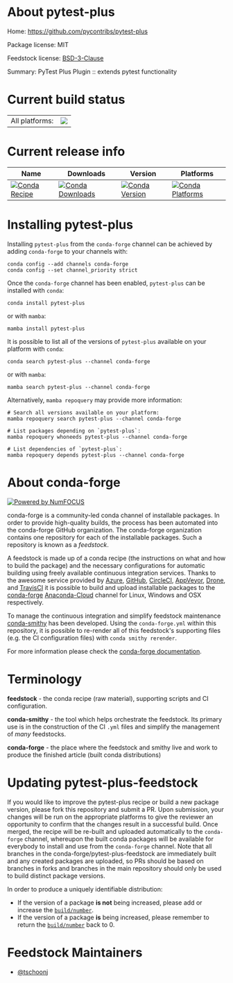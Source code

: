 About pytest-plus
=================

Home: https://github.com/pycontribs/pytest-plus

Package license: MIT

Feedstock license: [BSD-3-Clause](https://github.com/conda-forge/pytest-plus-feedstock/blob/main/LICENSE.txt)

Summary: PyTest Plus Plugin :: extends pytest functionality

Current build status
====================


<table><tr><td>All platforms:</td>
    <td>
      <a href="https://dev.azure.com/conda-forge/feedstock-builds/_build/latest?definitionId=11667&branchName=main">
        <img src="https://dev.azure.com/conda-forge/feedstock-builds/_apis/build/status/pytest-plus-feedstock?branchName=main">
      </a>
    </td>
  </tr>
</table>

Current release info
====================

| Name | Downloads | Version | Platforms |
| --- | --- | --- | --- |
| [![Conda Recipe](https://img.shields.io/badge/recipe-pytest--plus-green.svg)](https://anaconda.org/conda-forge/pytest-plus) | [![Conda Downloads](https://img.shields.io/conda/dn/conda-forge/pytest-plus.svg)](https://anaconda.org/conda-forge/pytest-plus) | [![Conda Version](https://img.shields.io/conda/vn/conda-forge/pytest-plus.svg)](https://anaconda.org/conda-forge/pytest-plus) | [![Conda Platforms](https://img.shields.io/conda/pn/conda-forge/pytest-plus.svg)](https://anaconda.org/conda-forge/pytest-plus) |

Installing pytest-plus
======================

Installing `pytest-plus` from the `conda-forge` channel can be achieved by adding `conda-forge` to your channels with:

```
conda config --add channels conda-forge
conda config --set channel_priority strict
```

Once the `conda-forge` channel has been enabled, `pytest-plus` can be installed with `conda`:

```
conda install pytest-plus
```

or with `mamba`:

```
mamba install pytest-plus
```

It is possible to list all of the versions of `pytest-plus` available on your platform with `conda`:

```
conda search pytest-plus --channel conda-forge
```

or with `mamba`:

```
mamba search pytest-plus --channel conda-forge
```

Alternatively, `mamba repoquery` may provide more information:

```
# Search all versions available on your platform:
mamba repoquery search pytest-plus --channel conda-forge

# List packages depending on `pytest-plus`:
mamba repoquery whoneeds pytest-plus --channel conda-forge

# List dependencies of `pytest-plus`:
mamba repoquery depends pytest-plus --channel conda-forge
```


About conda-forge
=================

[![Powered by
NumFOCUS](https://img.shields.io/badge/powered%20by-NumFOCUS-orange.svg?style=flat&colorA=E1523D&colorB=007D8A)](https://numfocus.org)

conda-forge is a community-led conda channel of installable packages.
In order to provide high-quality builds, the process has been automated into the
conda-forge GitHub organization. The conda-forge organization contains one repository
for each of the installable packages. Such a repository is known as a *feedstock*.

A feedstock is made up of a conda recipe (the instructions on what and how to build
the package) and the necessary configurations for automatic building using freely
available continuous integration services. Thanks to the awesome service provided by
[Azure](https://azure.microsoft.com/en-us/services/devops/), [GitHub](https://github.com/),
[CircleCI](https://circleci.com/), [AppVeyor](https://www.appveyor.com/),
[Drone](https://cloud.drone.io/welcome), and [TravisCI](https://travis-ci.com/)
it is possible to build and upload installable packages to the
[conda-forge](https://anaconda.org/conda-forge) [Anaconda-Cloud](https://anaconda.org/)
channel for Linux, Windows and OSX respectively.

To manage the continuous integration and simplify feedstock maintenance
[conda-smithy](https://github.com/conda-forge/conda-smithy) has been developed.
Using the ``conda-forge.yml`` within this repository, it is possible to re-render all of
this feedstock's supporting files (e.g. the CI configuration files) with ``conda smithy rerender``.

For more information please check the [conda-forge documentation](https://conda-forge.org/docs/).

Terminology
===========

**feedstock** - the conda recipe (raw material), supporting scripts and CI configuration.

**conda-smithy** - the tool which helps orchestrate the feedstock.
                   Its primary use is in the construction of the CI ``.yml`` files
                   and simplify the management of *many* feedstocks.

**conda-forge** - the place where the feedstock and smithy live and work to
                  produce the finished article (built conda distributions)


Updating pytest-plus-feedstock
==============================

If you would like to improve the pytest-plus recipe or build a new
package version, please fork this repository and submit a PR. Upon submission,
your changes will be run on the appropriate platforms to give the reviewer an
opportunity to confirm that the changes result in a successful build. Once
merged, the recipe will be re-built and uploaded automatically to the
`conda-forge` channel, whereupon the built conda packages will be available for
everybody to install and use from the `conda-forge` channel.
Note that all branches in the conda-forge/pytest-plus-feedstock are
immediately built and any created packages are uploaded, so PRs should be based
on branches in forks and branches in the main repository should only be used to
build distinct package versions.

In order to produce a uniquely identifiable distribution:
 * If the version of a package **is not** being increased, please add or increase
   the [``build/number``](https://docs.conda.io/projects/conda-build/en/latest/resources/define-metadata.html#build-number-and-string).
 * If the version of a package **is** being increased, please remember to return
   the [``build/number``](https://docs.conda.io/projects/conda-build/en/latest/resources/define-metadata.html#build-number-and-string)
   back to 0.

Feedstock Maintainers
=====================

* [@tschoonj](https://github.com/tschoonj/)

